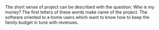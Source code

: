 The short sense of project can be described with the question: Whe is my money?
The first letters of these words make name of the project.
The software oriented to a home users which want to know
how to keep the family budget in tune with revenues.